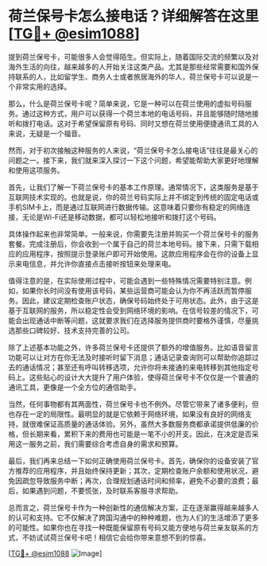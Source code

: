 # 荷兰保号卡怎么接电话？详细解答在这里[[TG💪+ @esim1088](https://t.me/s/esim1088)]

提到荷兰保号卡，可能很多人会觉得陌生。但实际上，随着国际交流的频繁以及对海外生活的向往，越来越多的人开始关注这类产品。尤其是那些经常需要和国外保持联系的人，比如留学生、商务人士或者旅居海外的华人，荷兰保号卡可以说是一个非常实用的选择。

那么，什么是荷兰保号卡呢？简单来说，它是一种可以在荷兰使用的虚拟号码服务。通过这种方式，用户可以获得一个荷兰本地的电话号码，并且能够随时随地接听和拨打电话。这对于希望保留原有号码、同时又想在荷兰使用便捷通讯工具的人来说，无疑是一个福音。

然而，对于初次接触这种服务的人来说，“荷兰保号卡怎么接电话”往往是最关心的问题之一。接下来，我们就来深入探讨一下这个问题，希望能帮助大家更好地理解和使用这项服务。

首先，让我们了解一下荷兰保号卡的基本工作原理。通常情况下，这类服务是基于互联网技术实现的。也就是说，你的荷兰号码实际上并不绑定到传统的固定电话或手机SIM卡上，而是通过互联网进行数据传输。这意味着只要你有稳定的网络连接，无论是Wi-Fi还是移动数据，都可以轻松地接听和拨打这个号码。

具体操作起来也非常简单。一般来说，你需要先注册并购买一个荷兰保号卡的服务套餐。完成注册后，你会收到一个属于自己的荷兰本地号码。接下来，只需下载相应的应用程序，按照提示登录账户即可开始使用。这款应用程序会在你的设备上显示来电信息，并允许你直接点击接听按钮来处理来电。

值得注意的是，在实际使用过程中，可能会遇到一些特殊情况需要特别注意。例如，如果你长时间没有使用该号码，某些运营商可能会认为你不再活跃而暂停服务。因此，建议定期检查账户状态，确保号码始终处于可用状态。此外，由于这是基于互联网的服务，所以稳定性会受到网络环境的影响。在信号较差的情况下，可能会出现通话中断等问题，这就要求我们在选择服务提供商时要格外谨慎，尽量挑选那些口碑较好、技术支持完善的公司。

除了上述基本功能之外，许多荷兰保号卡还提供了额外的增值服务。比如语音留言功能可以让对方在你无法及时接听时留下消息；通话记录查询则可以帮助你追踪过去的通话情况；甚至还有呼叫转移选项，允许你将未接通的来电转移到其他指定号码上。这些贴心的设计大大提升了用户体验，使得荷兰保号卡不仅仅是一个普通的通讯工具，更像是一个全方位的通信助手。

当然，任何事物都有其两面性，荷兰保号卡也不例外。尽管它带来了诸多便利，但也存在一定的局限性。最明显的就是它依赖于网络环境，如果没有良好的网络支持，就很难保证高质量的通话体验。另外，虽然大多数服务商都承诺提供低廉的价格，但长期来看，累积下来的费用也可能是一笔不小的开支。因此，在决定是否采用这一服务之前，我们需要综合考虑自身的需求和预算。

最后，我们再来总结一下如何正确使用荷兰保号卡。首先，确保你的设备安装了官方推荐的应用程序，并且始终保持更新；其次，定期检查账户余额和使用状况，避免因疏忽导致服务中断；再次，合理规划通话时间和频率，避免不必要的浪费；最后，如果遇到问题，不要慌张，及时联系客服寻求帮助。

总而言之，荷兰保号卡作为一种创新性的通信解决方案，正在逐渐赢得越来越多人的认可和支持。它不仅解决了跨国沟通中的种种难题，也为人们的生活增添了更多的可能性。如果你也在寻找一种既能保留原有号码又能方便地与荷兰亲友联系的方式，不妨试试荷兰保号卡吧！相信它会给你带来意想不到的惊喜。

[[TG💪+ @esim1088](https://t.me/s/esim1088) ![Image](https://i.postimg.cc/4NQfJmqS/Snipaste-2025-05-13-00-14-12.png)]